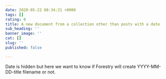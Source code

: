 ```yaml
---
date: 2020-05-22 08:34:21 +0000
tags: []
rating: 0
title: A new document from a collection other than posts with a date
sub_heading: ''
banner_image: ''
cat: []
slug: ''
published: false

---
```

Date is hidden but here we want to know if Forestry will create YYYY-MM-DD-title filename or not.